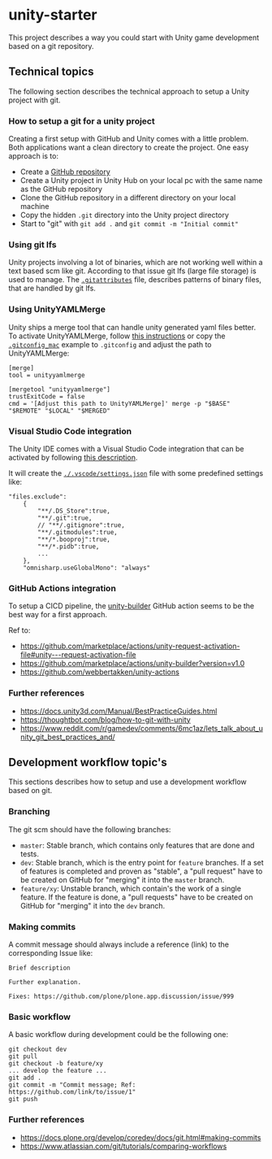 # unity-starter
This project describes a way you could start with Unity game development based on a git repository.

## Technical topics
The following section describes the technical approach to setup a Unity project with git.

### How to setup a git for a unity project
Creating a first setup with GitHub and Unity comes with a little problem. Both applications want a clean directory to create the project.
One easy approach is to:
- Create a [GitHub repository](https://github.com)
- Create a Unity project in Unity Hub on your local pc with the same name as the GitHub repository
- Clone the GitHub repository in a different directory on your local machine
- Copy the hidden `.git` directory into the Unity project directory
- Start to "git" with `git add .` and `git commit -m "Initial commit"`

### Using git lfs
Unity projects involving a lot of binaries, which are not working well within a text based scm like git. According to that issue git lfs (large file storage) is used to manage.
The [`.gitattributes`](./.gitattributes) file, describes patterns of binary files, that are handled by git lfs.

### Using UnityYAMLMerge
Unity ships a merge tool that can handle unity generated yaml files better. To activate UnityYAMLMerge, follow [this instructions](https://docs.unity3d.com/Manual/SmartMerge.html) or copy the [`.gitconfig_mac`](./.gitconfig_mac) example to `.gitconfig` and adjust the path to UnityYAMLMerge:
```
[merge]
tool = unityyamlmerge

[mergetool "unityyamlmerge"]
trustExitCode = false
cmd = '[Adjust this path to UnityYAMLMerge]' merge -p "$BASE" "$REMOTE" "$LOCAL" "$MERGED"
```

### Visual Studio Code integration
The Unity IDE comes with a Visual Studio Code integration that can be activated by following [this description](https://code.visualstudio.com/docs/other/unity).

It will create the [`./.vscode/settings.json`](./.vscode/settings.json) file with some predefined settings like:
```
"files.exclude":
    {
        "**/.DS_Store":true,
        "**/.git":true,
        // "**/.gitignore":true,
        "**/.gitmodules":true,
        "**/*.booproj":true,
        "**/*.pidb":true,
        ...
    },
    "omnisharp.useGlobalMono": "always"
```

### GitHub Actions integration
To setup a CICD pipeline, the [unity-builder](https://github.com/marketplace/actions/unity-builder?version=v1.0) GitHub action seems to be the best way for a first approach.

Ref to:
- https://github.com/marketplace/actions/unity-request-activation-file#unity---request-activation-file
- https://github.com/marketplace/actions/unity-builder?version=v1.0
- https://github.com/webbertakken/unity-actions

### Further references
- https://docs.unity3d.com/Manual/BestPracticeGuides.html
- https://thoughtbot.com/blog/how-to-git-with-unity
- https://www.reddit.com/r/gamedev/comments/6mc1az/lets_talk_about_unity_git_best_practices_and/

## Development workflow topic's
This sections describes how to setup and use a development workflow based on git.

### Branching
The git scm should have the following branches:
- `master`: Stable branch, which contains only features that are done and tests.
- `dev`: Stable branch, which is the entry point for `feature` branches. If a set of features is completed and proven as "stable", a "pull request" have to be created on GitHub for "merging" it into the `master` branch.
- `feature/xy`: Unstable branch, which contain's the work of a single feature. If the feature is done, a "pull requests" have to be created on GitHub for "merging" it into the `dev` branch.

### Making commits
A commit message should always include a reference (link) to the corresponding Issue like:
```
Brief description

Further explanation.

Fixes: https://github.com/plone/plone.app.discussion/issue/999
```

### Basic workflow
A basic workflow during development could be the following one:
```
git checkout dev
git pull
git checkout -b feature/xy
... develop the feature ...
git add .
git commit -m "Commit message; Ref: https://github.com/link/to/issue/1"
git push
```

### Further references
- https://docs.plone.org/develop/coredev/docs/git.html#making-commits
- https://www.atlassian.com/git/tutorials/comparing-workflows
